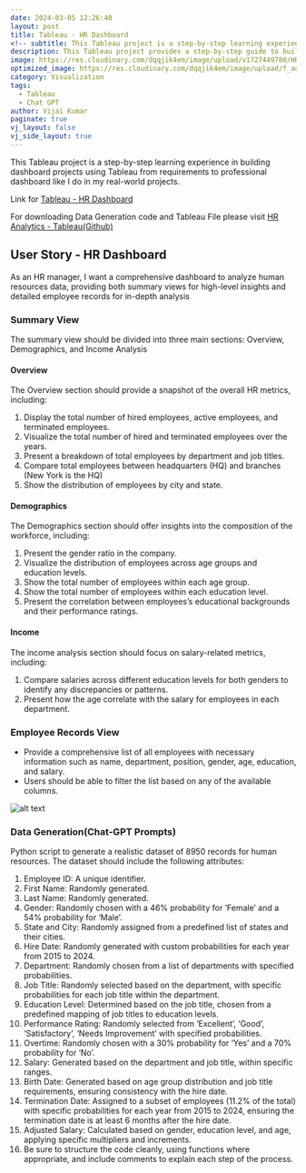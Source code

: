 ```yaml
---
date: 2024-03-05 12:26:40
layout: post
title: Tableau - HR Dashboard
<!-- subtitle: This Tableau project is a step-by-step learning experience in building dashboard projects using Tableau from requirements to professional dashboard like I do in my real-world projects. -->
description: This Tableau project provides a step-by-step guide to building professional dashboards, mirroring real-world scenarios.
image: https://res.cloudinary.com/dqqjik4em/image/upload/v1727449780/HR_dashboard.png
optimized_image: https://res.cloudinary.com/dqqjik4em/image/upload/f_auto,q_auto/HR_dashboard
category: Visualization
tags:
  - Tableau
  - Chat GPT
author: Vijai Kumar
paginate: true
vj_layout: false
vj_side_layout: true
---
```


This Tableau project is a step-by-step learning experience in building dashboard projects using Tableau from requirements to professional dashboard like I do in my real-world projects.

Link for [Tableau - HR Dashboard](https://public.tableau.com/views/HR_Analytics_17259358090400/HRSummary?:language=en-US&:sid=&:redirect=auth&:display_count=n&:origin=viz_share_link)

For downloading Data Generation code and Tableau File please visit [HR Analytics - Tableau(Github)](https://github.com/VijaikumarSVK/HR-Analytics---Tableau-Dashboard)

## User Story - HR Dashboard
As an HR manager, I want a comprehensive dashboard to analyze human resources data, providing both summary views for high-level insights and detailed employee records for in-depth analysis

### Summary View
The summary view should be divided into three main sections: Overview, Demographics, and Income Analysis

#### Overview
The Overview section should provide a snapshot of the overall HR metrics, including:<br>

1) Display the total number of hired employees, active employees, and terminated employees.<br>
2) Visualize the total number of hired and terminated employees over the years.<br>
3) Present a breakdown of total employees by department and job titles.<br>
4) Compare total employees between headquarters (HQ) and branches (New York is the HQ)<br>
5) Show the distribution of employees by city and state.<br>

#### Demographics
The Demographics section should offer insights into the composition of the workforce, including:<br>

1) Present the gender ratio in the company.<br>
2) Visualize the distribution of employees across age groups and education levels.<br>
3) Show the total number of employees within each age group.<br>
4) Show the total number of employees within each education level.<br>
5) Present the correlation between employees’s educational backgrounds and their performance ratings.<br>

#### Income
The income analysis section should focus on salary-related metrics, including:<br>

1) Compare salaries across different education levels for both genders to identify any discrepancies or patterns.<br>
2) Present how the age correlate with the salary for employees in each department.<br>

### Employee Records View
- Provide a comprehensive list of all employees with necessary information such as name, department, position, gender, age, education, and salary.
- Users should be able to filter the list based on any of the available columns.

![alt text](https://res.cloudinary.com/dqqjik4em/image/upload/v1727491255/HR_Details.png)

### Data Generation(Chat-GPT Prompts)
Python script to generate a realistic dataset of 8950 records for human resources. The dataset should include the following attributes:<br>
1) Employee ID: A unique identifier.<br>
2) First Name: Randomly generated.<br>
3) Last Name: Randomly generated.<br>
4) Gender: Randomly chosen with a 46% probability for ‘Female’ and a 54% probability for ‘Male’.<br>
5) State and City: Randomly assigned from a predefined list of states and their cities.<br>
6) Hire Date: Randomly generated with custom probabilities for each year from 2015 to 2024.<br>
7) Department: Randomly chosen from a list of departments with specified probabilities.<br>
8) Job Title: Randomly selected based on the department, with specific probabilities for each job title within the department.<br>
9) Education Level: Determined based on the job title, chosen from a predefined mapping of job titles to education levels.<br>
10) Performance Rating: Randomly selected from ‘Excellent’, ‘Good’, ‘Satisfactory’, ‘Needs Improvement’ with specified probabilities.<br>
11) Overtime: Randomly chosen with a 30% probability for ‘Yes’ and a 70% probability for ‘No’.<br>
12) Salary: Generated based on the department and job title, within specific ranges.<br>
13) Birth Date: Generated based on age group distribution and job title requirements, ensuring consistency with the hire date.<br>
14) Termination Date: Assigned to a subset of employees (11.2% of the total) with specific probabilities for each year from 2015 to 2024, ensuring the termination date is at least 6 months after the hire date.<br>
15) Adjusted Salary: Calculated based on gender, education level, and age, applying specific multipliers and increments.<br>
16) Be sure to structure the code cleanly, using functions where appropriate, and include comments to explain each step of the process.<br>  
